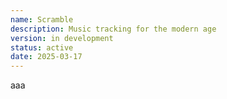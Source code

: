 ```yaml
---
name: Scramble
description: Music tracking for the modern age
version: in development
status: active
date: 2025-03-17
---
```


aaa
